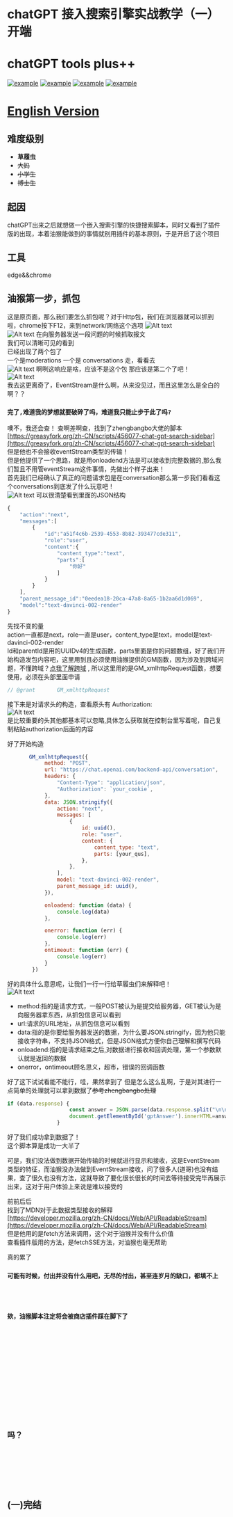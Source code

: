 # chatGPT 接入搜索引擎实战教学（一）开端
# chatGPT tools plus++
<a href="https://greasyfork.org/zh-CN/scripts/456131-chatgpt-tools-plus-cookie%E7%89%88"><img src="https://img.shields.io/badge/GreasyFork-v1.3.2-black.svg" alt="example"></a>  <a href="https://github.com/LiWeny16/chatGPT-tool-plus/blob/main/LICENSE"><img src="https://img.shields.io/badge/LICENSE-MIT-pink.svg" alt="example"></a>  <a href="https://github.com/LiWeny16/chatGPT-tool-plus"><img src="https://img.shields.io/badge/Link-Github-2.svg" alt="example"></a>
  <a href="https://scriptcat.org/script-show-page/756"><img src="https://img.shields.io/badge/ScriptCat-v1.3.2-blue.svg" alt="example"></a>

# [English Version](README-EnglishVer.md)
## 难度级别
+ **草履虫**
+ ~~大妈~~
+ ~~小学生~~
+ ~~博士生~~
## 起因
chatGPT出来之后就想做一个嵌入搜索引擎的快捷搜索脚本，同时又看到了插件版的出现，本着油猴能做到的事情就别用插件的基本原则，于是开启了这个项目
## 工具
edge&&chrome
## 油猴第一步，抓包<br>
这是原页面，那么我们要怎么抓包呢？对于Http包，我们在浏览器就可以抓到啦，chrome按下F12，来到network/网络这个选项
![Alt text](../source/sc1.png)<br>![Alt text](../source/zhuabao.png)
在向服务器发送一段问题的时候抓取报文  
我们可以清晰可见的看到  
已经出现了两个包了  
一个是moderations 一个是 conversations
走，看看去  
![Alt text](../source/moderations.png)
啊咧这响应是啥，应该不是这个包
那应该是第二个了吧！  
![Alt text](../source/convers.png)<br>
我去这更离奇了，EventStream是什么啊，从来没见过，而且这里怎么是全白的啊？？  

### `完了,难道我的梦想就要破碎了吗，难道我只能止步于此了吗?`
噢不，我还会查！
查啊差啊查，找到了zhengbangbo大佬的脚本  
[https://greasyfork.org/zh-CN/scripts/456077-chat-gpt-search-sidebar](https://greasyfork.org/zh-CN/scripts/456077-chat-gpt-search-sidebar)  
但是他也不会接收eventStream类型的传输！   
但是他提供了一个思路，就是用onloadend方法是可以接收到完整数据的,那么我们暂且不用管eventStream这件事情，先做出个样子出来！  
首先我们已经确认了真正的问题请求包是在conversation那么第一步我们看看这个conversations到底发了什么玩意吧！  
![Alt text](../source/request_conv.png)
可以很清楚看到里面的JSON结构
```js
{
    "action":"next",
    "messages":[
        {
            "id":"a51f4c6b-2539-4553-8b82-393477cde311",
            "role":"user",
            "content":{
                "content_type":"text",
                "parts":[
                    "你好"
                ]
            }
        }
    ],
    "parent_message_id":"0eedea18-20ca-47a8-8a65-1b2aa6d1d069",
    "model":"text-davinci-002-render"
}
```
先找不变的量  
action一直都是next，role一直是user，content_type是text，model是text-davinci-002-render  
Id和parentId是用的UUIDv4的生成函数，parts里面是你的问题数组，好了我们开始构造发包内容吧，这里用到且必须使用油猴提供的GM函数，因为涉及到跨域问题，不懂跨域？[点我了解跨域](https://blog.csdn.net/lambert310/article/details/51683775) , 所以这里用的是GM_xmlhttpRequest函数，想要使用，必须在头部里面申请
```js
// @grant       GM_xmlhttpRequest
```
接下来是对请求头的构造，查看原头有 Authorization:<br>![Alt text](../source/Author.png)  
是比较重要的头其他都基本可以忽略,具体怎么获取就在控制台里写着呢，自己复制粘贴authorization后面的内容  

好了开始构造
```js
       GM_xmlhttpRequest({
            method: "POST",
            url: "https://chat.openai.com/backend-api/conversation",
            headers: {
                "Content-Type": "application/json",
                "Authorization": `your_cookie`,
            },
            data: JSON.stringify({
                action: "next",
                messages: [
                    {
                        id: uuid(),
                        role: "user",
                        content: {
                            content_type: "text",
                            parts: [your_qus],
                        },
                    },
                ],
                model: "text-davinci-002-render",
                parent_message_id: uuid(),
            }),

            onloadend: function (data) {
                console.log(data)
            },

            onerror: function (err) {
                console.log(err)
            },
            ontimeout: function (err) {
                console.log(err)
            }
        })
```
好的具体什么意思呢，让我们一行一行给草履虫们来解释吧！  
![Alt text](../source/requestURL.png)
+ method:指的是请求方式，一般POST被认为是提交给服务器，GET被认为是向服务器拿东西，从抓包信息可以看到  
+ url:请求的URL地址，从抓包信息可以看到   
+ data:指的是你要给服务器发送的数据，为什么要JSON.stringify，因为他只能接收字符串，不支持JSON格式，但是JSON格式方便你自己理解和撰写代码  
+ onloadend:指的是请求结束之后,对数据进行接收和回调处理，第一个参数默认就是返回的数据
+ onerror，ontimeout顾名思义，超市，错误的回调函数  

好了这下试试看能不能行，哇，果然拿到了
但是怎么这么乱啊，于是对其进行一点简单的处理就可以拿到数据了~~参考zhengbangbo处理~~  
```js
if (data.response) {
                    const answer = JSON.parse(data.response.split("\n\n").slice(-3, -2)[0].slice(6)).message.content.parts[0]
                    document.getElementById('gptAnswer').innerHTML=answer
                }
```
好了我们成功拿到数据了！  
这个脚本算是成功一大半了  

可是，我们没法做到数据开始传输的时候就进行显示和接收，这是EventStream类型的特征，而油猴没办法做到EventStream接收，问了很多人(道哥)也没有结果，查了很久也没有方法，这就导致了要化很长很长的时间去等待接受完毕再展示出来，这对于用户体验上来说是难以接受的

前前后后    
找到了MDN对于此数据类型接收的解释    
[https://developer.mozilla.org/zh-CN/docs/Web/API/ReadableStream](https://developer.mozilla.org/zh-CN/docs/Web/API/ReadableStream)   
但是他用的是fetch方法来调用，这个对于油猴并没有什么价值    
查看插件版用的方法，是fetchSSE方法，对油猴也毫无帮助  

真的累了
### `可能有时候，付出并没有什么用吧，无尽的付出，甚至连岁月的缺口，都填不上`

<br>
<br>


### `欸，油猴脚本注定将会被商店插件踩在脚下了`


<br>
<br>
<br>
<br>
<br>
<br>
<br>
<br>
<br>
<br>
<br>
<br>

## `吗？`

<br>
<br>
<br>
<br>
<br>

## (一)完结